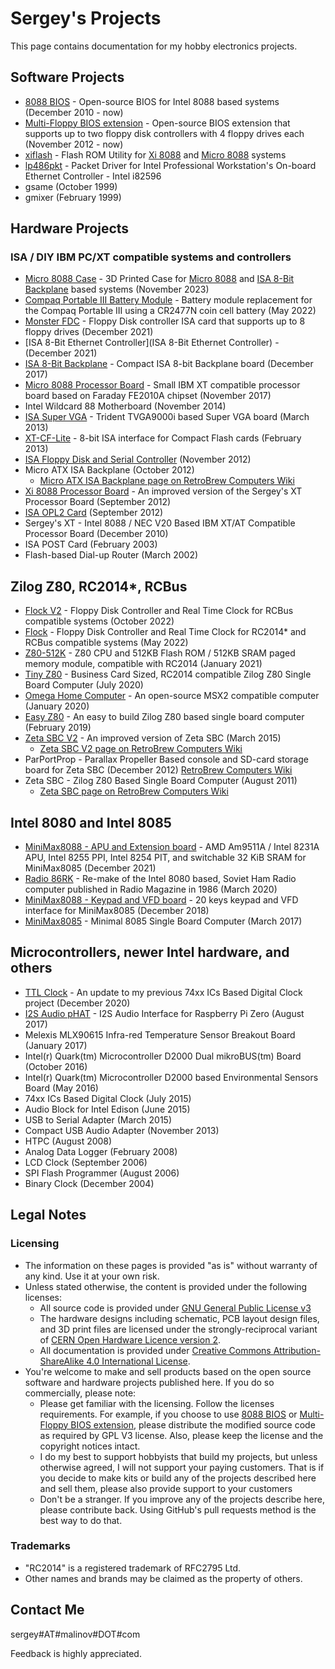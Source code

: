 # Sergey's Projects

This page contains documentation for my hobby electronics projects.

## Software Projects

* [8088 BIOS](https://github.com/skiselev/8088_bios) - Open-source BIOS for Intel 8088 based systems (December 2010 - now)
* [Multi-Floppy BIOS extension](https://github.com/skiselev/floppy_bios) - Open-source BIOS extension that supports up to two floppy disk controllers with 4 floppy drives each (November 2012 - now)
* [xiflash](https://github.com/skiselev/xiflash) - Flash ROM Utility for [Xi 8088](https://github.com/skiselev/xi_8088) and [Micro 8088](https://github.com/skiselev/micro_8088) systems
* [lp486pkt](https://github.com/skiselev/lp486pkt) - Packet Driver for Intel Professional Workstation's On-board Ethernet Controller - Intel i82596
* gsame (October 1999)
* gmixer (February 1999)

## Hardware Projects

### ISA / DIY IBM PC/XT compatible systems and controllers

* [Micro 8088 Case](https://github.com/skiselev/micro_8088_case) - 3D Printed Case for [Micro 8088](https://github.com/skiselev/micro_8088) and [ISA 8-Bit Backplane](https://github.com/skiselev/isa8_backplane) based systems (November 2023)
* [Compaq Portable III Battery Module](https://github.com/skiselev/compaq-portable-iii-battery) - Battery module replacement for the Compaq Portable III using a CR2477N coin cell battery (May 2022)
* [Monster FDC](https://github.com/skiselev/monster-fdc) - Floppy Disk controller ISA card that supports up to 8 floppy drives (December 2021)
* [ISA 8-Bit Ethernet Controller](ISA 8-Bit Ethernet Controller) - (December 2021)
* [ISA 8-Bit Backplane](https://github.com/skiselev/isa8_backplane) - Compact ISA 8-bit Backplane board (December 2017)
* [Micro 8088 Processor Board](https://github.com/skiselev/micro_8088) - Small IBM XT compatible processor board based on Faraday FE2010A chipset (November 2017)
* Intel Wildcard 88 Motherboard (November 2014)
* [ISA Super VGA](https://github.com/skiselev/isa-super-vga) - Trident TVGA9000i based Super VGA board (March 2013)
* [XT-CF-Lite](https://github.com/skiselev/xt-cf-lite-v4) - 8-bit ISA interface for Compact Flash cards (February 2013)
* [ISA Floppy Disk and Serial Controller](https://github.com/skiselev/isa-fdc) (November 2012)
* Micro ATX ISA Backplane (October 2012)
  * [Micro ATX ISA Backplane page on RetroBrew Computers Wiki](https://www.retrobrewcomputers.org/doku.php?id=boards:isa:isa-backplane:start)
* [Xi 8088 Processor Board](https://github.com/skiselev/xi_8088) - An improved version of the Sergey's XT Processor Board (September 2012)
* [ISA OPL2 Card](https://github.com/skiselev/isa-opl2) (September 2012)
* Sergey's XT - Intel 8088 / NEC V20 Based IBM XT/AT Compatible Processor Board (December 2010)
* ISA POST Card (February 2003)
* Flash-based Dial-up Router (March 2002)

## Zilog Z80, RC2014*, RCBus

* [Flock V2](https://github.com/skiselev/flock-v2) - Floppy Disk Controller and Real Time Clock for RCBus compatible systems (October 2022)
* [Flock](https://github.com/skiselev/flock) - Floppy Disk Controller and Real Time Clock for RC2014* and RCBus compatible systems (May 2022)
* [Z80-512K](https://github.com/skiselev/Z80-512K) - Z80 CPU and 512KB Flash ROM / 512KB SRAM paged memory module, compatible with RC2014 (January 2021)
* [Tiny Z80](https://github.com/skiselev/tiny_z80) - Business Card Sized, RC2014 compatible Zilog Z80 Single Board Computer (July 2020)
* [Omega Home Computer](https://github.com/skiselev/omega) - An open-source MSX2 compatible computer (January 2020)
* [Easy Z80](https://github.com/skiselev/easy_z80) - An easy to build Zilog Z80 based single board computer (February 2019)
* [Zeta SBC V2](https://github.com/skiselev/zeta_sbc) - An improved version of Zeta SBC (March 2015)
  * [Zeta SBC V2 page on RetroBrew Computers Wiki](https://www.retrobrewcomputers.org/doku.php?id=boards:sbc:zetav2:start)
* ParPortProp - Parallax Propeller Based console and SD-card storage board for Zeta SBC (December 2012) [RetroBrew Computers Wiki](https://www.retrobrewcomputers.org/doku.php?id=boards:other:parportprop:start)
* Zeta SBC - Zilog Z80 Based Single Board Computer (August 2011)
  * [Zeta SBC page on RetroBrew Computers Wiki](https://www.retrobrewcomputers.org/doku.php?id=boards:sbc:zeta:start)

## Intel 8080 and Intel 8085

* [MiniMax8088 - APU and Extension board](https://github.com/skiselev/minimax8085-apu-ext) - AMD Am9511A / Intel 8231A APU, Intel 8255 PPI, Intel 8254 PIT, and switchable 32 KiB SRAM for MiniMax8085 (December 2021)
* [Radio 86RK](https://github.com/skiselev/radio-86rk) - Re-make of the Intel 8080 based, Soviet Ham Radio computer published in Radio Magazine in 1986 (March 2020)
* [MiniMax8088 - Keypad and VFD board](https://github.com/skiselev/minimax8085-keypad-vfd) - 20 keys keypad and VFD interface for MiniMax8085 (December 2018)
* [MiniMax8085](https://github.com/skiselev/minimax8085) - Minimal 8085 Single Board Computer (March 2017)

## Microcontrollers, newer Intel hardware, and others

* [TTL Clock](https://github.com/skiselev/ttl-clock) - An update to my previous 74xx ICs Based Digital Clock project (December 2020)
* [I2S Audio pHAT](https://github.com/skiselev/i2s_audio_phat) - I2S Audio Interface for Raspberry Pi Zero (August 2017)
* Melexis MLX90615 Infra-red Temperature Sensor Breakout Board (January 2017)
* Intel(r) Quark(tm) Microcontroller D2000 Dual mikroBUS(tm) Board (October 2016)
* Intel(r) Quark(tm) Microcontroller D2000 based Environmental Sensors Board (May 2016)
* 74xx ICs Based Digital Clock (July 2015)
* Audio Block for Intel Edison (June 2015)
* USB to Serial Adapter (March 2015)
* Compact USB Audio Adapter (November 2013)
* HTPC (August 2008)
* Analog Data Logger (February 2008)
* LCD Clock (September 2006)
* SPI Flash Programmer (August 2006)
* Binary Clock (December 2004)

## Legal Notes

### Licensing

* The information on these pages is provided "as is" without warranty of any kind. Use it at your own risk.
* Unless stated otherwise, the content is provided under the following licenses:
  * All source code is provided under [GNU General Public License v3](license-gpl-3.0.txt)
  * The hardware designs including schematic, PCB layout design files, and 3D print files are licensed under the strongly-reciprocal variant of [CERN Open Hardware Licence version 2](license-cern_ohl_s_v2.txt).
  * All documentation is provided under [Creative Commons Attribution-ShareAlike 4.0 International License](license-cc-by-sa-4.0.txt).
* You're welcome to make and sell products based on the open source software and hardware projects published here. If you do so commercially, please note:
  * Please get familiar with the licensing. Follow the licenses requirements. For example, if you choose to use [8088 BIOS](https://github.com/skiselev/8088_bios) or [Multi-Floppy BIOS extension](https://github.com/skiselev/floppy_bios), please distribute the modified source code as required by GPL V3 license. Also, please keep the license and the copyright notices intact.
  * I do my best to support hobbyists that build my projects, but unless otherwise agreed, I will not support your paying customers. That is if you decide to make kits or build any of the projects described here and sell them, please also provide support to your customers
  * Don't be a stranger. If you improve any of the projects describe here, please contribute back. Using GitHub's pull requests method is the best way to do that.

### Trademarks
* "RC2014" is a registered trademark of RFC2795 Ltd.
* Other names and brands may be claimed as the property of others.

## Contact Me

sergey#AT#malinov#DOT#com

Feedback is highly appreciated.

